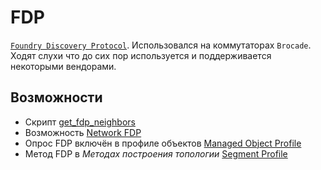 # FDP

[`Foundry Discovery Protocol`](http://docs.ruckuswireless.com/fastiron/08.0.80/fastiron-08080-managementguide/GUID-4C951D0A-F050-4DC7-96AA-FDBEC3D20C09.html). Использовался на коммутаторах `Brocade`. 
Ходят слухи что до сих пор используется и поддерживается некоторыми вендорами.

## Возможности

* Скрипт [get_fdp_neighbors](../../../../dev/reference/scripts/get_fdp_neighbors.md)
* Возможность [Network FDP](../../../../user/reference/caps/network/fdp.md)
* Опрос FDP включён в профиле объектов [Managed Object Profile](../../../../user/reference/concepts/managed-object-profile/index.md#Box(Полный_опрос))
* Метод FDP в *Методах построения топологии* [Segment Profile](../../../../user/reference/concepts/network-segment-profile/index.md)
